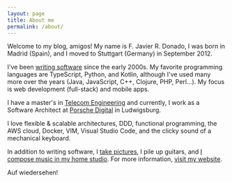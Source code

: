 ```yaml
---
layout: page
title: About me
permalink: /about/
---
```


Welcome to my blog, amigos! My name is F. Javier R. Donado, I was born in Madrid (Spain), and I moved to Stuttgart (Germany) in September 2012.

I've been [writing software](https://www.youtube.com/watch?v=9LfmrkyP81M) since the early 2000s. My favorite programming languages are TypeScript, Python, and Kotlin, although I've used many more over the years (Java, JavaScript, C++, Clojure, PHP, Perl...). My focus is web development (full-stack) and mobile apps.

I have a master's in [Telecom Engineering](https://www.uc3m.es/master/telecommunication-engineering) and currently, I work as a Software Architect at [Porsche Digital](https://www.porsche.digital/) in Ludwigsburg.

I love flexible & scalable architectures, DDD, functional programming, the AWS cloud, Docker, VIM, Visual Studio Code, and the clicky sound of a mechanical keyboard.

In addition to writing software, I [take pictures](https://www.flickr.com/photos/79693661@N05/), I pile up guitars, and [I compose music in my home studio](https://fractalfields.bandcamp.com/). For more information, [visit my website](https://www.jdonado.com).

Auf wiedersehen!
